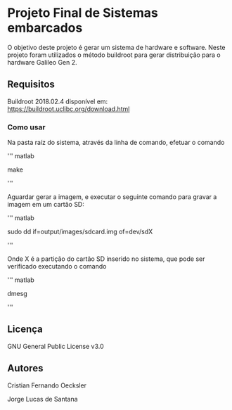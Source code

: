 # Projeto Final de Sistemas embarcados

O objetivo deste projeto é gerar um sistema de hardware e software.
Neste projeto foram utilizados o método buildroot para gerar distribuição para o hardware Galileo Gen 2.

## Requisitos

Buildroot 2018.02.4 disponível em: https://buildroot.uclibc.org/download.html

### Como usar

Na pasta raíz do sistema, através da linha de comando, efetuar o comando

''' matlab

make

'''

Aguardar gerar a imagem, e executar o seguinte comando para gravar a imagem em um cartão SD:

''' matlab

sudo dd if=output/images/sdcard.img of=dev/sdX

'''

Onde X é a partição do cartão SD inserido no sistema, que pode ser verificado executando o comando

''' matlab

dmesg

'''

## Licença

GNU General Public License v3.0

## Autores

Cristian Fernando Oecksler

Jorge Lucas de Santana




